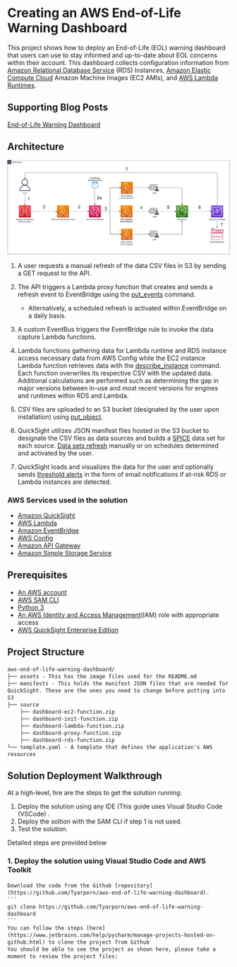 # Creating an AWS End-of-Life Warning Dashboard

This project shows how to deploy an End-of-Life (EOL) warning dashboard that users can use to stay informed and up-to-date about EOL concerns within their account. This dashboard collects configuration information from [Amazon Relational Database Service](https://aws.amazon.com/rds/) (RDS) Instances, [Amazon Elastic Compute Cloud](https://aws.amazon.com/ec2/) Amazon Machine Images (EC2 AMIs), and [AWS Lambda Runtimes](https://aws.amazon.com/lambda/). 

## Supporting Blog Posts
[End-of-Life Warning Dashboard](https://quip-amazon.com/JzDSAn5nla0Y/End-of-Life-Warning-Dashboard)

## Architecture
![](assets/EOLDashboardv5.5.png)

1. A user requests a manual refresh of the data CSV files in S3 by sending a GET request to the API.
2. The API triggers a Lambda proxy function that creates and sends a refresh event to EventBridge using the [put_events](https://boto3.amazonaws.com/v1/documentation/api/latest/reference/services/events.html#EventBridge.Client.put_events) command. 
    - Alternatively, a scheduled refresh is activated within EventBridge on a daily basis.

3. A custom EventBus triggers the EventBridge rule to invoke the data capture Lambda functions.
4. Lambda functions gathering data for Lambda runtime and RDS instance access necessary data from AWS Config while the EC2 instance Lambda function retrieves data with the [describe_instance](https://boto3.amazonaws.com/v1/documentation/api/latest/reference/services/ec2.html#EC2.Client.describe_instances) command. Each function overwrites its respective CSV with the updated data. Additional calculations are performed such as determining the gap in major versions between in-use and most recent versions for engines and runtimes within RDS and Lambda.
5. CSV files are uploaded to an S3 bucket (designated by the user upon installation) using [put_object](https://boto3.amazonaws.com/v1/documentation/api/latest/reference/services/s3.html#S3.Client.put_object).
6. QuickSight utilizes JSON manifest files hosted in the S3 bucket to designate the CSV files as data sources and builds a [SPICE](https://docs.aws.amazon.com/quicksight/latest/user/spice.html) data set for each source. [Data sets refresh](https://docs.aws.amazon.com/quicksight/latest/user/refreshing-imported-data.html) manually or on schedules determined and activated by the user.
7. QuickSight loads and visualizes the data for the user and optionally sends [threshold alerts](https://docs.aws.amazon.com/quicksight/latest/user/threshold-alerts.html) in the form of email notifications if at-risk RDS or Lambda instances are detected.

### AWS Services used in the solution
- [Amazon QuickSight](https://aws.amazon.com/quicksight/) 
- [AWS Lambda](https://aws.amazon.com/lambda/)
- [Amazon EventBridge](https://aws.amazon.com/eventbridge/)
- [AWS Config](https://aws.amazon.com/config/)
- [Amazon API Gateway](https://aws.amazon.com/api-gateway/)
- [Amazon Simple Storage Service](https://aws.amazon.com/s3/) 

## Prerequisites
* [An AWS account](https://signin.aws.amazon.com/signin?redirect_uri=https%3A%2F%2Fportal.aws.amazon.com%2Fbilling%2Fsignup%2Fresume&client_id=signup)
* [AWS SAM CLI](https://docs.aws.amazon.com/serverless-application-model/latest/developerguide/serverless-sam-cli-install.html)
* [Python 3](https://www.python.org/downloads/)
* [An AWS Identity and Access Management](http://aws.amazon.com/iam)(IAM) role with appropriate access
* [AWS QuickSight Enterprise Edition](https://aws.amazon.com/quicksight/pricing/)

## Project Structure
```
aws-end-of-life-warning-dashboard/
├── assets - This has the image files used for the README.md
├── manifests - This holds the manifest JSON files that are needed for QuickSight. These are the ones you need to change before putting into S3  
├── source
    ├── dashboard-ec2-function.zip
    ├── dashboard-init-function.zip
    ├── dashboard-lambda-function.zip
    ├── dashboard-proxy-function.zip
    ├── dashboard-rds-function.zip
└── template.yaml - A template that defines the application's AWS resources
```

## Solution Deployment Walkthrough
At a high-level, hre are the steps to get the solution running:
1. Deploy the solution using any IDE (This guide uses Visual Studio Code (VSCode) .
2. Deploy the soltion with the SAM CLI if step 1 is not used.
3. Test the solution.

Detailed steps are provided below

### 1. Deploy the solution using Visual Studio Code and AWS Toolkit
    Download the code from the Github [repository](https://github.com/Tyarporn/aws-end-of-life-warning-dashboard).
    ```
    git clone https://github.com/Tyarporn/aws-end-of-life-warning-dashboard
    ```
    You can follow the steps [here](https://www.jetbrains.com/help/pycharm/manage-projects-hosted-on-github.html) to clone the project from Github
    You should be able to see the project as shown here, please take a moment to review the project files:
    
    
